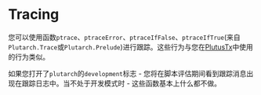 # Tracing

您可以使用函数`ptrace`、`ptraceError`、`ptraceIfFalse`、`ptraceIfTrue`(来自`Plutarch.Trace`或`Plutarch.Prelude`)进行跟踪。这些行为与您在[PlutusTx](https://playground.plutus.iohkdev.io/doc/haddock/plutus-tx/html/PlutusTx-Trace.html)中使用的行为类似。

如果您打开了`plutarch`的`development`标志 - 您将在脚本评估期间看到跟踪消息出现在跟踪日志中。当不处于开发模式时 - 这些函数基本上什么都不做。
